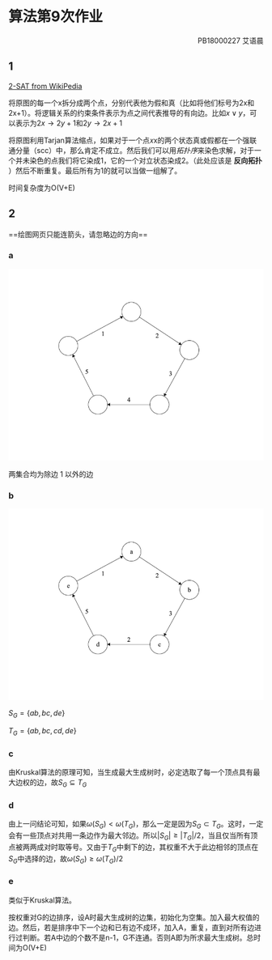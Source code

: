 # 算法第9次作业

<p align=right>PB18000227 艾语晨 </p>

## 1 

[2-SAT from WikiPedia](https://en.wikipedia.org/wiki/2-satisfiability)

将原图的每一个x拆分成两个点，分别代表他为假和真（比如将他们标号为2x和2x+1）。将逻辑关系的约束条件表示为点之间代表推导的有向边。比如$x\vee y$，可以表示为$2x\to2y+1$和$2y\to2x+1$

将原图利用Tarjan算法缩点，如果对于一个点𝑥x的两个状态真或假都在一个强联通分量（scc）中，那么肯定不成立。然后我们可以用*拓扑序*来染色求解，对于一个并未染色的点我们将它染成1，它的一个对立状态染成2。（此处应该是 **反向拓扑** ）然后不断重复。最后所有为1的就可以当做一组解了。

时间复杂度为O(V+E)

## 2

==绘图网页只能连箭头，请忽略边的方向==

### a

![](images/2_a.png)

两集合均为除边 1 以外的边

### b

![](images/2_b.png)

$S_G=\{ab,bc,de\}$

$T_G=\{ab,bc,cd,de\}$

### c

由Kruskal算法的原理可知，当生成最大生成树时，必定选取了每一个顶点具有最大边权的边，故$S_G\subseteq T_G$

### d

由上一问结论可知，如果$\omega(S_G)<\omega(T_G)$，那么一定是因为$S_G\subset T_G$。这时，一定会有一些顶点对共用一条边作为最大邻边。所以$|S_G|≥|T_G|/2$，当且仅当所有顶点被两两成对时取等号。又由于$T_G$中剩下的边，其权重不大于此边相邻的顶点在$S_G$中选择的边，故$\omega(S_G)≥\omega(T_G)/2$

### e

类似于Kruskal算法。

按权重对G的边排序，设A时最大生成树的边集，初始化为空集。加入最大权值的边。然后，若是排序中下一个边和已有边不成环，加入A，重复，直到对所有边进行过判断。若A中边的个数不是n-1，G不连通。否则A即为所求最大生成树。总时间为O(V+E)

